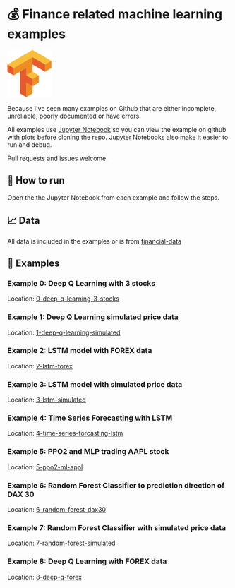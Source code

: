 # 💰 Finance related machine learning examples

<img src="https://raw.githubusercontent.com/FutureSharks/ml-finance/master/img/Tensorflow_logo.svg?sanitize=true" width="100">

Because I've seen many examples on Github that are either incomplete, unreliable, poorly documented or have errors.

All examples use [Jupyter Notebook](https://jupyter.readthedocs.io/en/latest/install.html) so you can view the example on github with plots before cloning the repo. Jupyter Notebooks also make it easier to run and debug.

Pull requests and issues welcome.

## 📒 How to run

Open the the Jupyter Notebook from each example and follow the steps.

## 📈 Data

All data is included in the examples or is from [financial-data](https://github.com/FutureSharks/financial-data)

## 📖 Examples

### Example 0: Deep Q Learning with 3 stocks

Location: [0-deep-q-learning-3-stocks](examples/0-deep-q-learning-3-stocks)

### Example 1: Deep Q Learning simulated price data

Location: [1-deep-q-learning-simulated](examples/1-deep-q-learning-simulated)

### Example 2: LSTM model with FOREX data

Location: [2-lstm-forex](examples/2-lstm-forex)

### Example 3: LSTM model with simulated price data

Location: [3-lstm-simulated](examples/3-lstm-simulated)

### Example 4: Time Series Forecasting with LSTM

Location: [4-time-series-forcasting-lstm](examples/4-time-series-forcasting-lstm)

### Example 5: PPO2 and MLP trading AAPL stock

Location: [5-ppo2-ml-appl](examples/5-ppo2-ml-appl)

### Example 6: Random Forest Classifier to prediction direction of DAX 30

Location: [6-random-forest-dax30](examples/6-random-forest-dax30)

### Example 7: Random Forest Classifier with simulated price data

Location: [7-random-forest-simulated](examples/7-random-forest-simulated)

### Example 8: Deep Q Learning with FOREX data

Location: [8-deep-q-forex](examples/8-deep-q-forex)

